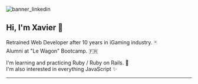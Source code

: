 ![banner_linkedin](https://media-exp1.licdn.com/dms/image/C5616AQEATorFDQUvug/profile-displaybackgroundimage-shrink_350_1400/0/1623081293664?e=1630540800&v=beta&t=0f6dL2oIy0-_qvtgpS8ck-CFBmUhSGXMRfl97qzs8E8)

## Hi, I'm Xavier :wave:

Retrained Web Developer after 10 years in iGaming industry. :black_joker: <br/>
Alumni at "Le Wagon" Bootcamp. :fr:

I'm learning and practicing Ruby / Ruby on Rails. :gem: <br/>
I'm also interested in everything JavaScript :sparkles:

----
